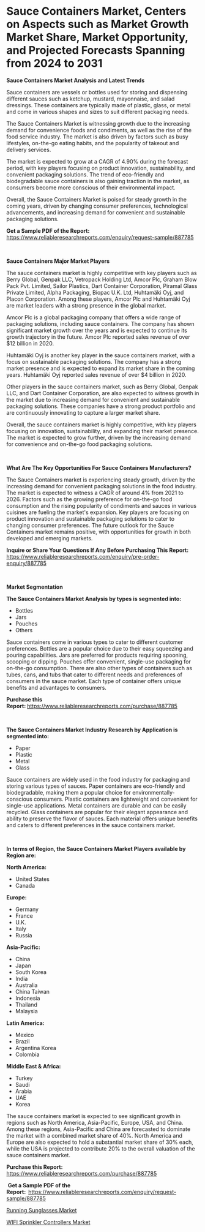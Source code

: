 <p><h1>Sauce Containers Market, Centers on Aspects such as Market Growth Market Share, Market Opportunity, and Projected Forecasts Spanning from 2024 to 2031</h1></p><p><strong>Sauce Containers Market Analysis and Latest Trends</strong></p>
<p><p>Sauce containers are vessels or bottles used for storing and dispensing different sauces such as ketchup, mustard, mayonnaise, and salad dressings. These containers are typically made of plastic, glass, or metal and come in various shapes and sizes to suit different packaging needs. </p><p>The Sauce Containers Market is witnessing growth due to the increasing demand for convenience foods and condiments, as well as the rise of the food service industry. The market is also driven by factors such as busy lifestyles, on-the-go eating habits, and the popularity of takeout and delivery services.</p><p>The market is expected to grow at a CAGR of 4.90% during the forecast period, with key players focusing on product innovation, sustainability, and convenient packaging solutions. The trend of eco-friendly and biodegradable sauce containers is also gaining traction in the market, as consumers become more conscious of their environmental impact.</p><p>Overall, the Sauce Containers Market is poised for steady growth in the coming years, driven by changing consumer preferences, technological advancements, and increasing demand for convenient and sustainable packaging solutions.</p></p>
<p><strong>Get a Sample PDF of the Report:&nbsp;</strong> <a href="https://www.reliableresearchreports.com/enquiry/request-sample/887785">https://www.reliableresearchreports.com/enquiry/request-sample/887785</a></p>
<p>&nbsp;</p>
<p><strong>Sauce Containers Major Market Players</strong></p>
<p><p>The sauce containers market is highly competitive with key players such as Berry Global, Genpak LLC, Vetropack Holding Ltd, Amcor Plc, Graham Blow Pack Pvt. Limited, Sailor Plastics, Dart Container Corporation, Piramal Glass Private Limited, Alpha Packaging, Biopac U.K. Ltd, Huhtamäki Oyj, and Placon Corporation. Among these players, Amcor Plc and Huhtamäki Oyj are market leaders with a strong presence in the global market.</p><p>Amcor Plc is a global packaging company that offers a wide range of packaging solutions, including sauce containers. The company has shown significant market growth over the years and is expected to continue its growth trajectory in the future. Amcor Plc reported sales revenue of over $12 billion in 2020.</p><p>Huhtamäki Oyj is another key player in the sauce containers market, with a focus on sustainable packaging solutions. The company has a strong market presence and is expected to expand its market share in the coming years. Huhtamäki Oyj reported sales revenue of over $4 billion in 2020.</p><p>Other players in the sauce containers market, such as Berry Global, Genpak LLC, and Dart Container Corporation, are also expected to witness growth in the market due to increasing demand for convenient and sustainable packaging solutions. These companies have a strong product portfolio and are continuously innovating to capture a larger market share.</p><p>Overall, the sauce containers market is highly competitive, with key players focusing on innovation, sustainability, and expanding their market presence. The market is expected to grow further, driven by the increasing demand for convenience and on-the-go food packaging solutions.</p></p>
<p>&nbsp;</p>
<p><strong>What Are The Key Opportunities For Sauce Containers Manufacturers?</strong></p>
<p><p>The Sauce Containers market is experiencing steady growth, driven by the increasing demand for convenient packaging solutions in the food industry. The market is expected to witness a CAGR of around 4% from 2021 to 2026. Factors such as the growing preference for on-the-go food consumption and the rising popularity of condiments and sauces in various cuisines are fueling the market's expansion. Key players are focusing on product innovation and sustainable packaging solutions to cater to changing consumer preferences. The future outlook for the Sauce Containers market remains positive, with opportunities for growth in both developed and emerging markets.</p></p>
<p><strong>Inquire or Share Your Questions If Any Before Purchasing This Report:</strong> <a href="https://www.reliableresearchreports.com/enquiry/pre-order-enquiry/887785">https://www.reliableresearchreports.com/enquiry/pre-order-enquiry/887785</a></p>
<p>&nbsp;</p>
<p><strong>Market Segmentation</strong></p>
<p><strong>The Sauce Containers Market Analysis by types is segmented into:</strong></p>
<p><ul><li>Bottles</li><li>Jars</li><li>Pouches</li><li>Others</li></ul></p>
<p><p>Sauce containers come in various types to cater to different customer preferences. Bottles are a popular choice due to their easy squeezing and pouring capabilities. Jars are preferred for products requiring spooning, scooping or dipping. Pouches offer convenient, single-use packaging for on-the-go consumption. There are also other types of containers such as tubes, cans, and tubs that cater to different needs and preferences of consumers in the sauce market. Each type of container offers unique benefits and advantages to consumers.</p></p>
<p><strong>Purchase this Report:&nbsp;</strong><a href="https://www.reliableresearchreports.com/purchase/887785">https://www.reliableresearchreports.com/purchase/887785</a></p>
<p>&nbsp;</p>
<p><strong>The Sauce Containers Market Industry Research by Application is segmented into:</strong></p>
<p><ul><li>Paper</li><li>Plastic</li><li>Metal</li><li>Glass</li></ul></p>
<p><p>Sauce containers are widely used in the food industry for packaging and storing various types of sauces. Paper containers are eco-friendly and biodegradable, making them a popular choice for environmentally-conscious consumers. Plastic containers are lightweight and convenient for single-use applications. Metal containers are durable and can be easily recycled. Glass containers are popular for their elegant appearance and ability to preserve the flavor of sauces. Each material offers unique benefits and caters to different preferences in the sauce containers market.</p></p>
<p>&nbsp;</p>
<p><strong>In terms of Region, the Sauce Containers Market Players available by Region are:</strong></p>
<p>
    <p> <strong> North America: </strong>
        <ul>
            <li>United States</li>
            <li>Canada</li>
        </ul>
        </p> 
    <p> <strong> Europe: </strong>
        <ul>
            <li>Germany</li>
            <li>France</li>
            <li>U.K.</li>
            <li>Italy</li>
            <li>Russia</li>
        </ul>
        </p> 
    <p> <strong> Asia-Pacific: </strong>
        <ul>
            <li>China</li>
            <li>Japan</li>
            <li>South Korea</li>
            <li>India</li>
            <li>Australia</li>
            <li>China Taiwan</li>
            <li>Indonesia</li>
            <li>Thailand</li>
            <li>Malaysia</li>
        </ul>
        </p> 
    <p> <strong> Latin America: </strong>
        <ul>
            <li>Mexico</li>
            <li>Brazil</li>
            <li>Argentina Korea</li>
            <li>Colombia</li>
        </ul>
        </p> 
    <p> <strong> Middle East & Africa: </strong>
        <ul>
            <li>Turkey</li>
            <li>Saudi</li>
            <li>Arabia</li>
            <li>UAE</li>
            <li>Korea</li>
        </ul>
    </p>
    </p>
<p><p>The sauce containers market is expected to see significant growth in regions such as North America, Asia-Pacific, Europe, USA, and China. Among these regions, Asia-Pacific and China are forecasted to dominate the market with a combined market share of 40%. North America and Europe are also expected to hold a substantial market share of 30% each, while the USA is projected to contribute 20% to the overall valuation of the sauce containers market.</p></p>
<p><strong>Purchase this Report: </strong><a href="https://www.reliableresearchreports.com/purchase/887785">https://www.reliableresearchreports.com/purchase/887785</a></p>
<p>&nbsp;<strong>Get a Sample PDF of the Report:&nbsp;&nbsp;</strong><a href="https://www.reliableresearchreports.com/enquiry/request-sample/887785">https://www.reliableresearchreports.com/enquiry/request-sample/887785</a></p>
<p><strong></strong></p>
<p><p><a href="https://github.com/nancykennedykellievqfqt2/Market-Research-Report-List-1/blob/main/running-sunglasses-market.md">Running Sunglasses Market</a></p><p><a href="https://noble-drawer-34c.notion.site/WIFI-Sprinkler-Controllers-Market-Size-and-Growth-Market-Segmentation-Regional-and-Country-Breakdo-fd73ad7f7ed742a190e122c08e15361a">WIFI Sprinkler Controllers Market</a></p></p>